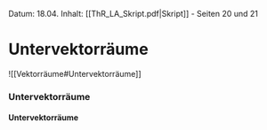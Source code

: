 Datum: 18.04.
Inhalt: [[ThR_LA_Skript.pdf|Skript]] - Seiten 20 und 21

# Untervektorräume
![[Vektorräume#Untervektorräume]]

### Untervektorräume

#### Untervektorräume
